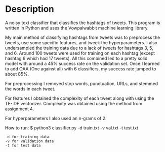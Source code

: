 # Description
A noisy text classifier that classifies the hashtags of tweets. This program is written in Python and uses the Vowpalwabbit machine learning library. 

My main method of classifying hashtags from tweets was to preprocess the tweets, use some specific features, and tweek the hyperparameters. 
I also undersampled the training data due to a lack of tweets for hashtags 3, 5, and 6. Around 100 tweets were used for training on each hashtag (except hashtag 6 which had 17 tweets). 
All this combined led to a pretty solid model with around a 45% success rate on the validation set. Once I learned to add OAA (One against all) with 6 classifiers, my success rate jumped to about 85%.

For preprocessing I removed stop words, punctuation, URLs, and stemmed the words in each tweet.

For features I obtained the complexity of each tweet along with using the TF-IDF vectorizer. Complexity was obtained using the method from assignment 4.

For hyperparameters I also used an n-grams of 2.

How to run:
    $ python3 classifier.py -d train.txt -v val.txt -t test.txt

    -d for training data
    -v for validation data
    -t for test data